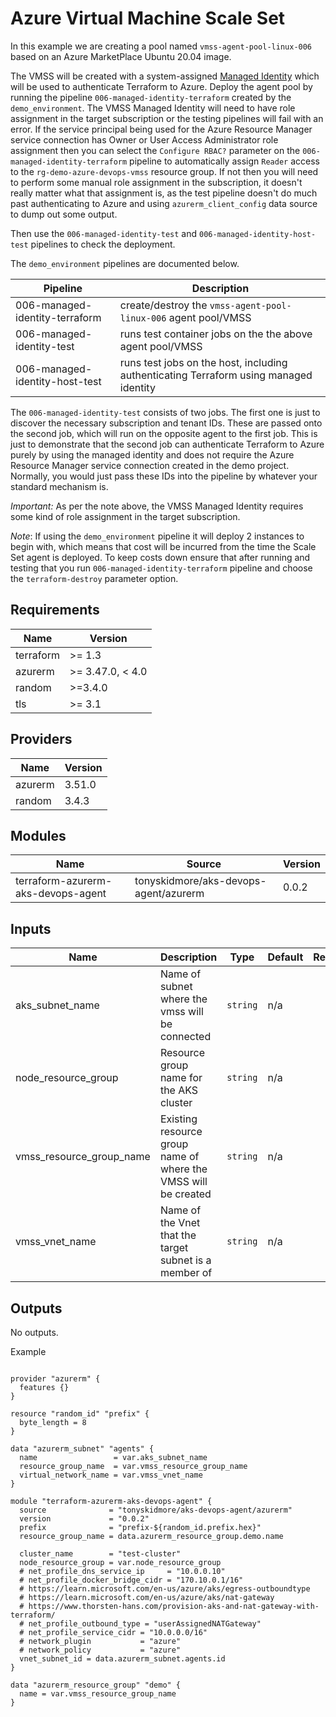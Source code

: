 # Azure Virtual Machine Scale Set

In this example we are creating a pool named `vmss-agent-pool-linux-006` based on an Azure MarketPlace Ubuntu 20.04 image.

The VMSS will be created with a system-assigned
[Managed Identity](https://devblogs.microsoft.com/devops/demystifying-service-principals-managed-identities/)
which will be used to authenticate Terraform to Azure.
Deploy the agent pool by running the pipeline `006-managed-identity-terraform` created by the `demo_environment`.
The VMSS Managed Identity will need to have role assignment in the target subscription or the testing pipelines
will fail with an error.  If the service principal being used for the Azure Resource Manager service connection
has Owner or User Access Administrator role assignment then you can select the `Configure RBAC?` parameter
on the `006-managed-identity-terraform` pipeline to automatically assign `Reader` access to the `rg-demo-azure-devops-vmss`
resource group.  If not then you will need to perform some manual role assignment in the subscription, it doesn't
really matter what that assignment is, as the test pipeline doesn't do much past authenticating to Azure
and using `azurerm_client_config` data source to dump out some output.

Then use the `006-managed-identity-test` and `006-managed-identity-host-test` pipelines to check the deployment.

The `demo_environment` pipelines are documented below.

| Pipeline                        | Description                                                                              |
|---------------------------------|------------------------------------------------------------------------------------------|
| 006-managed-identity-terraform  | create/destroy the `vmss-agent-pool-linux-006` agent pool/VMSS                           |
| 006-managed-identity-test       | runs test container jobs on the the above agent pool/VMSS                                |
| 006-managed-identity-host-test  | runs test jobs on the host, including authenticating Terraform using managed identity    |

The `006-managed-identity-test` consists of two jobs. The first one is just to discover the necessary subscription and tenant IDs.
These are passed onto the second job, which will run on the opposite agent to the first job.
This is just to demonstrate that the second job can authenticate Terraform to Azure purely by using the managed identity and does not
require the Azure Resource Manager service connection created in the demo project.
Normally, you would just pass these IDs into the pipeline by whatever your standard mechanism is.

_Important:_  As per the note above, the VMSS Managed Identity requires some kind of role assignment in the target subscription.

_Note_:
If using the `demo_environment` pipeline it will deploy 2 instances to begin with, which means that cost will be incurred from the time the Scale Set agent is deployed.
To keep costs down ensure that after running and testing that you run `006-managed-identity-terraform` pipeline and choose the `terraform-destroy` parameter option.


<!-- BEGIN_TF_DOCS -->

## Requirements

| Name | Version |
|------|---------|
| terraform | >= 1.3 |
| azurerm | >= 3.47.0, < 4.0 |
| random | >=3.4.0 |
| tls | >= 3.1 |
## Providers

| Name | Version |
|------|---------|
| azurerm | 3.51.0 |
| random | 3.4.3 |
## Modules

| Name | Source | Version |
|------|--------|---------|
| terraform-azurerm-aks-devops-agent | tonyskidmore/aks-devops-agent/azurerm | 0.0.2 |
## Inputs

| Name | Description | Type | Default | Required |
|------|-------------|------|---------|:--------:|
| aks\_subnet\_name | Name of subnet where the vmss will be connected | `string` | n/a | yes |
| node\_resource\_group | Resource group name for the AKS cluster | `string` | n/a | yes |
| vmss\_resource\_group\_name | Existing resource group name of where the VMSS will be created | `string` | n/a | yes |
| vmss\_vnet\_name | Name of the Vnet that the target subnet is a member of | `string` | n/a | yes |
## Outputs

No outputs.

Example

```hcl

provider "azurerm" {
  features {}
}

resource "random_id" "prefix" {
  byte_length = 8
}

data "azurerm_subnet" "agents" {
  name                 = var.aks_subnet_name
  resource_group_name  = var.vmss_resource_group_name
  virtual_network_name = var.vmss_vnet_name
}

module "terraform-azurerm-aks-devops-agent" {
  source              = "tonyskidmore/aks-devops-agent/azurerm"
  version             = "0.0.2"
  prefix              = "prefix-${random_id.prefix.hex}"
  resource_group_name = data.azurerm_resource_group.demo.name

  cluster_name        = "test-cluster"
  node_resource_group = var.node_resource_group
  # net_profile_dns_service_ip     = "10.0.0.10"
  # net_profile_docker_bridge_cidr = "170.10.0.1/16"
  # https://learn.microsoft.com/en-us/azure/aks/egress-outboundtype
  # https://learn.microsoft.com/en-us/azure/aks/nat-gateway
  # https://www.thorsten-hans.com/provision-aks-and-nat-gateway-with-terraform/
  # net_profile_outbound_type = "userAssignedNATGateway"
  # net_profile_service_cidr = "10.0.0.0/16"
  # network_plugin           = "azure"
  # network_policy           = "azure"
  vnet_subnet_id = data.azurerm_subnet.agents.id
}

data "azurerm_resource_group" "demo" {
  name = var.vmss_resource_group_name
}
```
<!-- END_TF_DOCS -->
